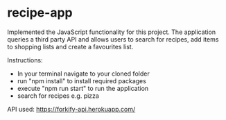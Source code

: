 # recipe-app

Implemented the JavaScript functionality for this project. The application queries a third party API and allows users to search for recipes, add items to shopping lists and create a favourites list.

Instructions:
- In your terminal navigate to your cloned folder
- run "npm install" to install required packages
- execute "npm run start" to run the application
- search for recipes e.g. pizza


API used:
https://forkify-api.herokuapp.com/
